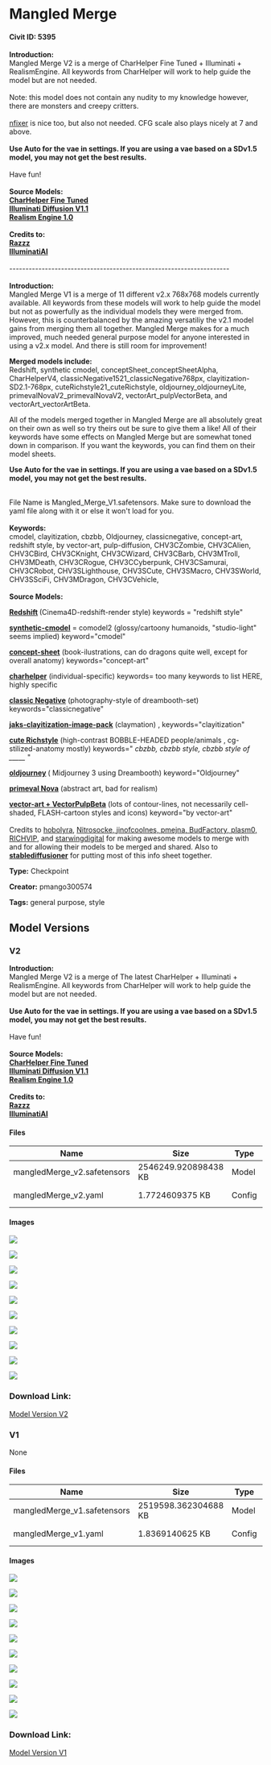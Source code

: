 # Mangled Merge

#### Civit ID: 5395

<p><strong>Introduction:</strong><br />Mangled Merge V2 is a merge of CharHelper Fine Tuned + Illuminati + RealismEngine. All keywords from CharHelper will work to help guide the model but are not needed. <br /><br />Note: this model does not contain any nudity to my knowledge however, there are monsters and creepy critters.<br /><br /><a target="_blank" rel="ugc" href="https://civitai.com/models/13515/nfixer-for-illuminati-diffusion-v11">nfixer</a> is nice too, but also not needed. CFG scale also plays nicely at 7 and above.<br /><br /><strong>Use Auto for the vae in settings. If you are using a vae based on a SDv1.5 model, you may not get the best results.</strong><br /><br />Have fun!<br /><br /><strong>Source Models:</strong><br /><a target="_blank" rel="ugc" href="https://civitai.com/models/1480/charhelper"><strong>CharHelper Fine Tuned</strong></a><br /><a target="_blank" rel="ugc" href="https://civitai.com/models/11193/illuminati-diffusion-v11"><strong>Illuminati Diffusion V1.1</strong></a><br /><a target="_blank" rel="ugc" href="https://civitai.com/models/17277/realism-engine"><strong>Realism Engine 1.0</strong></a><br /><br /><strong>Credits to:</strong><br /><a target="_blank" rel="ugc" href="https://civitai.com/user/razzz"><strong>Razzz</strong></a><br /><a target="_blank" rel="ugc" href="https://civitai.com/user/IlluminatiAI"><strong>IlluminatiAI</strong></a><br /><br />--------------------------------------------------------------------<br /><br /><strong>Introduction:</strong><br />Mangled Merge V1 is a merge of 11 different v2.x 768x768 models currently available. All keywords from these models will work to help guide the model but not as powerfully as the individual models they were merged from. However, this is counterbalanced by the amazing versatiliy the v2.1 model gains from merging them all together. Mangled Merge makes for a much improved, much needed general purpose model for anyone interested in using a v2.x model. And there is still room for improvement!</p><p></p><p><strong>Merged models include:</strong> <br />Redshift, synthetic cmodel, conceptSheet_conceptSheetAlpha, CharHelperV4, classicNegative1521_classicNegative768px, clayitization-SD2.1-768px, cuteRichstyle21_cuteRichstyle, oldjourney_oldjourneyLite, primevalNovaV2_primevalNovaV2, vectorArt_pulpVectorBeta, and vectorArt_vectorArtBeta.</p><p></p><p>All of the models merged together in Mangled Merge are all absolutely great on their own as well so try theirs out be sure to give them a like! All of their keywords have some effects on Mangled Merge but are somewhat toned down in comparison. If you want the keywords, you can find them on their model sheets.</p><p></p><p><strong>Use Auto for the vae in settings. If you are using a vae based on a SDv1.5 model, you may not get the best results.</strong></p><p><br />File Name is Mangled_Merge_V1.safetensors. Make sure to download the yaml file along with it or else it won't load for you.<br /><br /><strong>Keywords:</strong><br />cmodel, clayitization, cbzbb, Oldjourney, classicnegative, concept-art, redshift style, by vector-art, pulp-diffusion, CHV3CZombie, CHV3CAlien, CHV3CBird, CHV3CKnight, CHV3CWizard, CHV3CBarb, CHV3MTroll, CHV3MDeath, CHV3CRogue, CHV3CCyberpunk, CHV3CSamurai, CHV3CRobot, CHV3SLighthouse, CHV3SCute, CHV3SMacro, CHV3SWorld, CHV3SSciFi, CHV3MDragon, CHV3CVehicle, <br /><br /><strong>Source Models:</strong></p><p><a target="_blank" rel="ugc" href="https://civitai.com/?query=Redshift"><strong><u>Redshift</u></strong></a><strong> </strong>(Cinema4D-redshift-render style) keywords = "redshift style"</p><p><a target="_blank" rel="ugc" href="https://civitai.com/models/2782/synthetic-cmodel"><strong><u>synthetic-cmodel</u></strong></a> = comodel2 (glossy/cartoony humanoids, "studio-light" seems implied) keyword="cmodel"</p><p><a target="_blank" rel="ugc" href="https://civitai.com/models/4897/concept-sheet"><strong><u>concept-sheet</u></strong></a> (book-ilustrations, can do dragons quite well, except for overall anatomy) keywords="concept-art"</p><p><a target="_blank" rel="ugc" href="https://civitai.com/models/1480/charhelper-sd-2x-768"><strong><u>charhelper</u></strong></a> (individual-specific) keywords= too many keywords to list HERE, highly specific</p><p><a target="_blank" rel="ugc" href="https://civitai.com/?query=classic%20Negative"><strong><u>classic Negative</u></strong></a> (photography-style of dreambooth-set) keywords="classicnegative"</p><p><a target="_blank" rel="ugc" href="https://civitai.com/models/1538/jaks-clayitization-image-pack"><strong><u>jaks-clayitization-image-pack</u></strong></a> (claymation) , keywords="clayitization"</p><p><a target="_blank" rel="ugc" href="https://civitai.com/?query=cute%20Richstyle"><strong><u>cute Richstyle</u></strong></a> (high-contrast BOBBLE-HEADED people/animals , cg-stilized-anatomy mostly) keywords=" <em>cbzbb, cbzbb style, cbzbb style of _____</em> "</p><p><a target="_blank" rel="ugc" href="https://civitai.com/?query=oldjourney"><strong><u>oldjourney</u></strong></a><strong> </strong>( Midjourney 3 using Dreambooth) keyword="Oldjourney"</p><p><a target="_blank" rel="ugc" href="https://civitai.com/?query=primeval%20Nova"><strong><u>primeval Nova</u></strong></a> (abstract art, bad for realism)</p><p><a target="_blank" rel="ugc" href="https://civitai.com/models/4618/vector-art"><strong><u>vector-art + VectorPulpBeta</u></strong></a> (lots of contour-lines, not necessarily cell-shaded, FLASH-cartoon styles and icons) keyword="by vector-art"<br /><br />Credits to <a target="_blank" rel="ugc" href="https://civitai.com/user/hobolyra">hobolyra</a>, <a target="_blank" rel="ugc" href="https://huggingface.co/nitrosocke">Nitrosocke, </a><a target="_blank" rel="ugc" href="https://civitai.com/user/jinofcoolnes">jinofcoolnes, </a><a target="_blank" rel="ugc" href="https://civitai.com/user/pmejna">pmejna, </a><a target="_blank" rel="ugc" href="https://civitai.com/user/BudFactory">BudFactory, </a><a target="_blank" rel="ugc" href="https://civitai.com/user/plasm0">plasm0, </a><a target="_blank" rel="ugc" href="https://civitai.com/user/RICHVIP">RICHVIP</a>, and <a target="_blank" rel="ugc" href="https://civitai.com/user/starwingdigital">starwingdigital</a> for making awesome models to merge with and for allowing their models to be merged and shared. Also to <a target="_blank" rel="ugc" href="https://www.reddit.com/user/stablediffusioner/"><strong>stablediffusioner</strong></a> for putting most of this info sheet together.</p>

**Type:** Checkpoint

**Creator:** pmango300574

**Tags:** general purpose, style

## Model Versions

### V2

<p><strong>Introduction:</strong><br />Mangled Merge V2 is a merge of The latest CharHelper + Illuminati + RealismEngine. All keywords from CharHelper will work to help guide the model but are not needed. <br /><br /><strong>Use Auto for the vae in settings. If you are using a vae based on a SDv1.5 model, you may not get the best results.</strong><br /><br />Have fun!<br /><br /><strong>Source Models:</strong><br /><a rel="ugc" href="https://civitai.com/models/1480/charhelper"><strong>CharHelper Fine Tuned</strong></a><br /><a rel="ugc" href="https://civitai.com/models/11193/illuminati-diffusion-v11"><strong>Illuminati Diffusion V1.1</strong></a><br /><a rel="ugc" href="https://civitai.com/models/17277/realism-engine"><strong>Realism Engine 1.0</strong></a><br /><br /><strong>Credits to:</strong><br /><a rel="ugc" href="https://civitai.com/user/razzz"><strong>Razzz</strong></a><br /><a rel="ugc" href="https://civitai.com/user/IlluminatiAI"><strong>IlluminatiAI</strong></a></p>

#### Files

| Name | Size | Type | Format | Download Url | AutoV1 | AutoV2 | SHA256 | CRC32 | BLAKE3 |
| --- | --- | --- | --- | --- | --- | --- | --- | --- | --- |
| mangledMerge_v2.safetensors | 2546249.920898438 KB | Model | SafeTensor | https://civitai.com/api/download/models/21519 | A149572B | AF471673EC | AF471673ECCBEB98C72A59BB77962398CF0D5FCB2B6FC2D638A0D9989D8DACDE | 07FA66E8 | C0E4ABD3A5B1E4C7495579E7DEF3F0683216BD1B6DACC9F2714A3B111113FA82 |
| mangledMerge_v2.yaml | 1.7724609375 KB | Config | Other | https://civitai.com/api/download/models/21519?type=Config&format=Other | - | 72B092AADF | 72B092AADFE146F5D3F395A720C0AA3B2354B2095E3F10DC18F0E9716D286DCB | BEC16895 | E3D04B07DBB3E2A59A06E6BA1CA7DA0BB822E4C67D2CB1179A2117076D47EBBC |

#### Images

<p><img src="https://image.civitai.com/xG1nkqKTMzGDvpLrqFT7WA/1fa72830-3bcb-4f80-47ca-d5f1da6f5600/width=450/228616.jpeg" /></p>

<p><img src="https://image.civitai.com/xG1nkqKTMzGDvpLrqFT7WA/ed65aa52-b0c0-40cc-d6d3-b9a918fabb00/width=450/228615.jpeg" /></p>

<p><img src="https://image.civitai.com/xG1nkqKTMzGDvpLrqFT7WA/8e69fbec-76e0-49e5-8684-6f1a31e1b900/width=450/228614.jpeg" /></p>

<p><img src="https://image.civitai.com/xG1nkqKTMzGDvpLrqFT7WA/d08db69b-77c5-4ad1-6cdd-72b4430ae300/width=450/228613.jpeg" /></p>

<p><img src="https://image.civitai.com/xG1nkqKTMzGDvpLrqFT7WA/ffb891ee-540b-4ec3-6410-da9822f40c00/width=450/228612.jpeg" /></p>

<p><img src="https://image.civitai.com/xG1nkqKTMzGDvpLrqFT7WA/6dc1b171-82f9-4468-7563-e59cd87ffc00/width=450/228611.jpeg" /></p>

<p><img src="https://image.civitai.com/xG1nkqKTMzGDvpLrqFT7WA/c591104d-387e-4094-835c-1b0ac5980b00/width=450/228610.jpeg" /></p>

<p><img src="https://image.civitai.com/xG1nkqKTMzGDvpLrqFT7WA/187c0725-69e3-40e7-d267-759293c48200/width=450/228609.jpeg" /></p>

<p><img src="https://image.civitai.com/xG1nkqKTMzGDvpLrqFT7WA/45d554e1-2faf-43fc-7d54-15596250a300/width=450/228608.jpeg" /></p>

<p><img src="https://image.civitai.com/xG1nkqKTMzGDvpLrqFT7WA/9aa2a510-5e88-416b-3c0f-2bbdd024b100/width=450/228607.jpeg" /></p>

### Download Link:

[Model Version V2](https://civitai.com/api/download/models/21519)

### V1

None

#### Files

| Name | Size | Type | Format | Download Url | AutoV1 | AutoV2 | SHA256 | CRC32 | BLAKE3 |
| --- | --- | --- | --- | --- | --- | --- | --- | --- | --- |
| mangledMerge_v1.safetensors | 2519598.362304688 KB | Model | SafeTensor | https://civitai.com/api/download/models/6275 | 9B83A557 | B2ADB82647 | B2ADB826475B0C52419C5607B9490F47487FB31ECDF1C408B980A725961158EA | 4D8AA3F5 | A4713C6BF80C50EC46114C489E7743A79AAD1D081A0758D3F54C75AA1E747A29 |
| mangledMerge_v1.yaml | 1.8369140625 KB | Config | Other | https://civitai.com/api/download/models/6275?type=Config&format=Other | - | 37C3EC0C8C | 37C3EC0C8CEFF07A7BF016A02BEBFCAF503D4988A3F4B993CCA0EB970F9ED859 | 1644C69F | 119794C20300F24E5499A195D49BF5C95AE38410B27876D5C0395708CACC127A |

#### Images

<p><img src="https://image.civitai.com/xG1nkqKTMzGDvpLrqFT7WA/fc2d8c72-b1d1-420d-e62f-a2c92449ab00/width=450/57382.jpeg" /></p>

<p><img src="https://image.civitai.com/xG1nkqKTMzGDvpLrqFT7WA/3fbf2653-d95e-4a4e-22cb-17337aee8600/width=450/57381.jpeg" /></p>

<p><img src="https://image.civitai.com/xG1nkqKTMzGDvpLrqFT7WA/c5b57c5c-87a7-4619-27a7-867ab4cf7600/width=450/57380.jpeg" /></p>

<p><img src="https://image.civitai.com/xG1nkqKTMzGDvpLrqFT7WA/7d65f14c-cd79-49e0-ba18-7eb0d88f9d00/width=450/56661.jpeg" /></p>

<p><img src="https://image.civitai.com/xG1nkqKTMzGDvpLrqFT7WA/74aeaf0c-1369-48f1-c0df-ff0fc68ef500/width=450/56660.jpeg" /></p>

<p><img src="https://image.civitai.com/xG1nkqKTMzGDvpLrqFT7WA/c36ee671-4c9b-4fa4-a6b2-70462e890d00/width=450/57379.jpeg" /></p>

<p><img src="https://image.civitai.com/xG1nkqKTMzGDvpLrqFT7WA/34a989c8-556b-4997-e85f-f48a07e90f00/width=450/57378.jpeg" /></p>

<p><img src="https://image.civitai.com/xG1nkqKTMzGDvpLrqFT7WA/664ff535-1a73-4c85-8ca4-bd56b42e3c00/width=450/57377.jpeg" /></p>

<p><img src="https://image.civitai.com/xG1nkqKTMzGDvpLrqFT7WA/fea9c5ec-6284-4476-4dcc-312c46f2f200/width=450/56659.jpeg" /></p>

<p><img src="https://image.civitai.com/xG1nkqKTMzGDvpLrqFT7WA/18e9e0d5-53a4-4a93-9b1e-487cab9d4200/width=450/56652.jpeg" /></p>

### Download Link:

[Model Version V1](https://civitai.com/api/download/models/6275)

